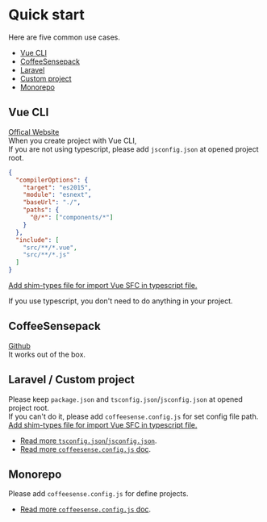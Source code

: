# Quick start

Here are five common use cases.

- [Vue CLI](#vue-cli)
- [CoffeeSensepack]($coffeesensepack)
- [Laravel](#laravel-custom-project)
- [Custom project](#laravel-custom-project)
- [Monorepo](#monorepo)

## Vue CLI
[Offical Website](https://cli.vuejs.org/)   
When you create project with Vue CLI,   
If you are not using typescript, please add `jsconfig.json` at opened project root.
```json
{
  "compilerOptions": {
    "target": "es2015",
    "module": "esnext",
    "baseUrl": "./",
    "paths": {
      "@/*": ["components/*"]
    }
  },
  "include": [
    "src/**/*.vue",
    "src/**/*.js"
  ]
}
```
[Add shim-types file for import Vue SFC in typescript file.](/guide/setup.md#typescript)

If you use typescript, you don't need to do anything in your project.

## CoffeeSensepack
[Github](https://github.com/octref/coffeesensepack)   
It works out of the box.

## Laravel / Custom project
Please keep `package.json` and `tsconfig.json`/`jsconfig.json` at opened project root.   
If you can't do it, please add `coffeesense.config.js` for set config file path.   
[Add shim-types file for import Vue SFC in typescript file.](/guide/setup.md#typescript)

- [Read more `tsconfig.json`/`jsconfig.json`](/guide/setup.md#project-setup).
- [Read more `coffeesense.config.js` doc](/guide/setup.md#advanced).

## Monorepo
Please add `coffeesense.config.js` for define projects.

- [Read more `coffeesense.config.js` doc](/guide/setup.md#advanced).
